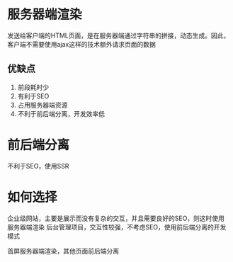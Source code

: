 # 服务器端渲染
发送给客户端的HTML页面，是在服务器端通过字符串的拼接，动态生成。因此，客户端不需要使用ajax这样的技术额外请求页面的数据
## 优缺点
1. 前段耗时少
2. 有利于SEO
3. 占用服务器端资源
4. 不利于前后端分离，开发效率低

# 前后端分离
不利于SEO，使用SSR

# 如何选择
企业级网站，主要是展示而没有复杂的交互，并且需要良好的SEO，则这时使用服务器端渲染
后台管理项目，交互性较强，不考虑SEO，使用前后端分离的开发模式

首屏服务器端渲染，其他页面前后端分离
